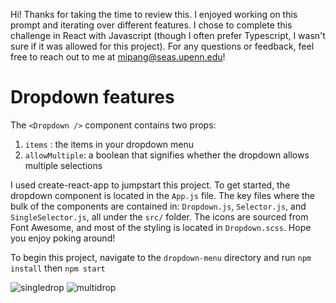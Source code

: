 Hi! Thanks for taking the time to review this. I enjoyed working on this prompt and iterating over different features. I chose to complete this challenge in React with Javascript (though I often prefer Typescript, I wasn't sure if it was allowed for this project). For any questions or feedback, feel free to reach out to me at mipang@seas.upenn.edu!

# Dropdown features

The `<Dropdown />` component contains two props:

1. `items` : the items in your dropdown menu
2. `allowMultiple`: a boolean that signifies whether the dropdown allows multiple selections

I used create-react-app to jumpstart this project. To get started, the dropdown component is located in the `App.js` file. The key files where the bulk of the components are contained in: `Dropdown.js`, `Selector.js`, and `SingleSelector.js`, all under the `src/` folder. The icons are sourced from Font Awesome, and most of the styling is located in `Dropdown.scss`. Hope you enjoy poking around!

To begin this project, navigate to the `dropdown-menu` directory and run
`npm install`
then
`npm start`

![singledrop](https://user-images.githubusercontent.com/42326429/193954239-ef8f614e-805b-4ee3-86a1-0a1e2f24a001.JPG)
![multidrop](https://user-images.githubusercontent.com/42326429/193954244-05246799-2a2c-490c-abe9-1a62a0c1c3a0.JPG)
